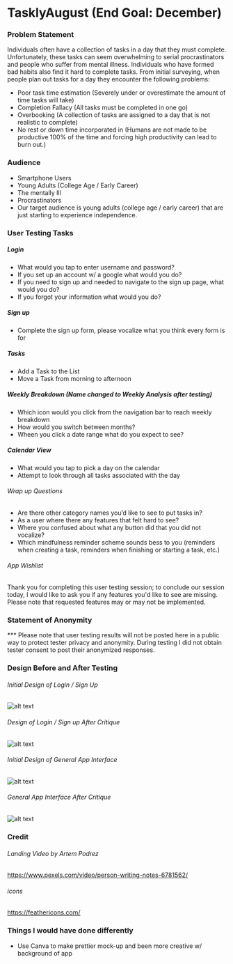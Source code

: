 # TasklyAugust (End Goal: December)
### Problem Statement
Individuals often have a collection of tasks in a day that they must complete. Unfortunately, these tasks can seem overwhelming to serial procrastinators and people who suffer from mental illness. Individuals who have formed bad habits also find it hard to complete tasks. From initial surveying, when people plan out tasks for a day they encounter the following problems:
* Poor task time estimation (Severely under or overestimate the amount of time tasks will take)
* Completion Fallacy (All tasks must be completed in one go)
* Overbooking (A collection of tasks are assigned to a day that is not realistic to complete)
* No rest or down time incorporated in (Humans are not made to be productive 100% of the time and forcing high productivity can lead to burn out.)

### Audience
* Smartphone Users
* Young Adults (College Age / Early Career)
* The mentally Ill
* Procrastinators
* Our target audience is young adults (college age / early career) that are just starting to experience independence. 

### User Testing Tasks

##### Login
* What would you tap to enter username and password?
* If you set up an account w/ a google what would you do?
* If you need to sign up and needed to navigate to the sign up page, what would you do?
* If you forgot your information what would you do?
##### Sign up
* Complete the sign up form, please vocalize what you think every form is for
##### Tasks
* Add a Task to the List
* Move a Task from morning to afternoon
##### Weekly Breakdown (Name changed to Weekly Analysis after testing)
* Which icon would you click from the navigation bar to reach weekly breakdown
* How would you switch between months?
* Wheen you click a date range what do you expect to see?
##### Calendar View
* What would you tap to pick a day on the calendar
* Attempt to look through all tasks associated with the day
###### Wrap up Questions
* Are there other category names you’d like to see to put tasks in?
* As a user where there any features that felt hard to see?
* Where you confused about what any button did that you did not vocalize?
* Which mindfulness reminder scheme sounds bess to you (reminders when creating a task, reminders when finishing or starting a task, etc.)
###### App Wishlist
Thank you for completing this user testing session; to conclude our session today, I would like to ask you if any features you'd like to see are missing. Please note that requested features may or may not be implemented. 

### Statement of Anonymity
*** Please note that user testing results will not be posted here in a public way to protect tester privacy and anonymity. During testing I did not obtain tester consent to post their anonymized responses. 

### Design Before and After Testing
###### Initial Design of Login / Sign Up
![alt text](https://user-images.githubusercontent.com/79335546/257690999-82707fd3-4e0e-41f8-b215-c7d846640915.png "login sign up prototype")
###### Design of Login / Sign up After Critique
![alt text](https://user-images.githubusercontent.com/79335546/257691005-3a60bad7-4645-4aaf-8d4b-ed9eaf2d6cc5.png "login sign up improved")
###### Initial Design of General App Interface
![alt text](https://user-images.githubusercontent.com/79335546/257691001-c775e7af-5ac1-49b7-904b-14eb06702dbf.png "general app prototype")
###### General App Interface After Critique
![alt text](https://user-images.githubusercontent.com/79335546/257691006-bebdc577-ea23-467a-9db8-7ba9bd206197.png "general app improved")

### Credit

###### Landing Video by Artem Podrez
https://www.pexels.com/video/person-writing-notes-6781562/
###### icons
https://feathericons.com/

### Things I would have done differently
* Use Canva to make prettier mock-up and been more creative w/ background of app








